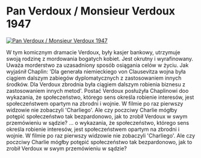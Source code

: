 Pan Verdoux / Monsieur Verdoux 1947 
=============
[![Pan Verdoux / Monsieur Verdoux 1947 ](http://vidos.pl/images/player.gif)](http://vidos.pl/pan-verdoux-monsieur-verdoux-1947)

 W tym komicznym dramacie Verdoux, były kasjer bankowy, utrzymuje swoją rodzinę z mordowania bogatych kobiet. Jest okrutny i wyrafinowany. Uważa morderstwo za uzasadniony sposób osiągania celów w życiu. Jak wyjaśnił Chaplin: 'Dla generała niemieckiego von Clausevitza wojna była ciągiem dalszym zabiegów dyplomatycznych z zastosowaniem innych środków. Dla Verdoux zbrodnia była ciągiem dalszym robienia biznesu z zastosowaniem innych metod'. Postać Verdoux posłużyła Chaplinowi doo wykazania, że społeczeństwo, którego sens określa robienie interesów, jest społeczeństwem opartym na zbrodni i wojnie. W filmie po raz pierwszy widzowie nie zobaczyli 'Charliego'. Ale czy poczciwy Charlie mógłby potępić społeczeństwo tak bezpardonowo, jak to zrobił Verdoux w swym przemówieniu w sądzie?   ... o wykazania, że społeczeństwo, którego sens określa robienie interesów, jest społeczeństwem opartym na zbrodni i wojnie. W filmie po raz pierwszy widzowie nie zobaczyli 'Charliego'. Ale czy poczciwy Charlie mógłby potępić społeczeństwo tak bezpardonowo, jak to zrobił Verdoux w swym przemówieniu w sądzie?
